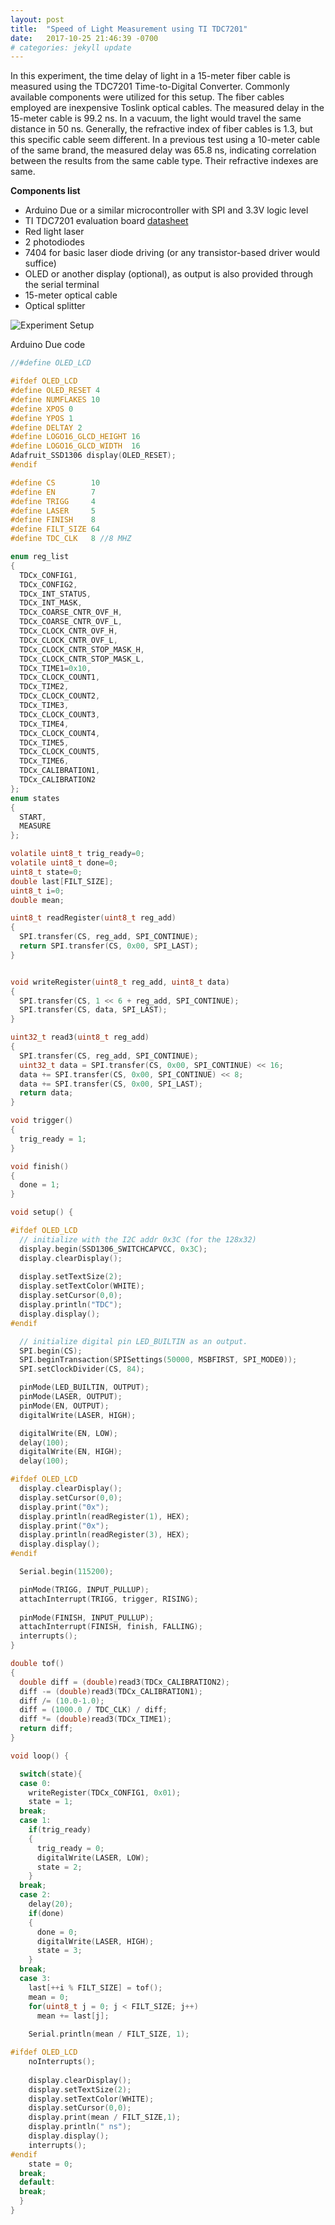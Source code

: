 ```yaml
---
layout: post
title:  "Speed of Light Measurement using TI TDC7201"
date:   2017-10-25 21:46:39 -0700
# categories: jekyll update
---
```

In this experiment, the time delay of light in a 15-meter fiber cable is measured using the TDC7201 Time-to-Digital Converter. Commonly available components were utilized for this setup. The fiber cables employed are inexpensive Toslink optical cables. The measured delay in the 15-meter cable is 99.2 ns. In a vacuum, the light would travel the same distance in 50 ns. Generally, the refractive index of fiber cables is 1.3, but this specific cable seem different. In a previous test using a 10-meter cable of the same brand, the measured delay was 65.8 ns, indicating correlation between the results from the same cable type. Their refractive indexes are same.

**Components list**
* Arduino Due or a similar microcontroller with SPI and 3.3V logic level
* TI TDC7201 evaluation board [datasheet](http://www.ti.com/lit/ds/snas686/snas686.pdf)
* Red light laser
* 2 photodiodes
* 7404 for basic laser diode driving (or any transistor-based driver would suffice)
* OLED or another display (optional), as output is also provided through the serial terminal
* 15-meter optical cable
* Optical splitter

![Experiment Setup](/assets/tdc7201_setup.png)

Arduino Due code

```c
//#define OLED_LCD

#ifdef OLED_LCD
#define OLED_RESET 4
#define NUMFLAKES 10
#define XPOS 0
#define YPOS 1
#define DELTAY 2
#define LOGO16_GLCD_HEIGHT 16 
#define LOGO16_GLCD_WIDTH  16 
Adafruit_SSD1306 display(OLED_RESET);
#endif

#define CS        10
#define EN        7
#define TRIGG     4
#define LASER     5
#define FINISH    8
#define FILT_SIZE 64
#define TDC_CLK   8 //8 MHZ

enum reg_list
{
  TDCx_CONFIG1,
  TDCx_CONFIG2,
  TDCx_INT_STATUS,
  TDCx_INT_MASK,
  TDCx_COARSE_CNTR_OVF_H,
  TDCx_COARSE_CNTR_OVF_L,
  TDCx_CLOCK_CNTR_OVF_H,
  TDCx_CLOCK_CNTR_OVF_L,
  TDCx_CLOCK_CNTR_STOP_MASK_H,
  TDCx_CLOCK_CNTR_STOP_MASK_L,
  TDCx_TIME1=0x10,
  TDCx_CLOCK_COUNT1,
  TDCx_TIME2,
  TDCx_CLOCK_COUNT2,
  TDCx_TIME3,
  TDCx_CLOCK_COUNT3,
  TDCx_TIME4,
  TDCx_CLOCK_COUNT4,
  TDCx_TIME5,
  TDCx_CLOCK_COUNT5,
  TDCx_TIME6,
  TDCx_CALIBRATION1,
  TDCx_CALIBRATION2
};
enum states
{
  START,
  MEASURE
};

volatile uint8_t trig_ready=0;
volatile uint8_t done=0;
uint8_t state=0;
double last[FILT_SIZE];
uint8_t i=0;
double mean;

uint8_t readRegister(uint8_t reg_add) 
{
  SPI.transfer(CS, reg_add, SPI_CONTINUE);
  return SPI.transfer(CS, 0x00, SPI_LAST);
}


void writeRegister(uint8_t reg_add, uint8_t data) 
{
  SPI.transfer(CS, 1 << 6 + reg_add, SPI_CONTINUE);
  SPI.transfer(CS, data, SPI_LAST);
}

uint32_t read3(uint8_t reg_add)
{
  SPI.transfer(CS, reg_add, SPI_CONTINUE);
  uint32_t data = SPI.transfer(CS, 0x00, SPI_CONTINUE) << 16;
  data += SPI.transfer(CS, 0x00, SPI_CONTINUE) << 8;
  data += SPI.transfer(CS, 0x00, SPI_LAST);
  return data;
}

void trigger()
{
  trig_ready = 1;
}

void finish()
{
  done = 1;
}

void setup() {

#ifdef OLED_LCD
  // initialize with the I2C addr 0x3C (for the 128x32)
  display.begin(SSD1306_SWITCHCAPVCC, 0x3C);  
  display.clearDisplay();
  
  display.setTextSize(2);
  display.setTextColor(WHITE);
  display.setCursor(0,0);
  display.println("TDC"); 
  display.display();
#endif

  // initialize digital pin LED_BUILTIN as an output.
  SPI.begin(CS);
  SPI.beginTransaction(SPISettings(50000, MSBFIRST, SPI_MODE0));
  SPI.setClockDivider(CS, 84);

  pinMode(LED_BUILTIN, OUTPUT);
  pinMode(LASER, OUTPUT);
  pinMode(EN, OUTPUT);
  digitalWrite(LASER, HIGH); 

  digitalWrite(EN, LOW); 
  delay(100); 
  digitalWrite(EN, HIGH); 
  delay(100);  

#ifdef OLED_LCD
  display.clearDisplay();
  display.setCursor(0,0);
  display.print("0x"); 
  display.println(readRegister(1), HEX);
  display.print("0x"); 
  display.println(readRegister(3), HEX);
  display.display();
#endif

  Serial.begin(115200);

  pinMode(TRIGG, INPUT_PULLUP);
  attachInterrupt(TRIGG, trigger, RISING);
  
  pinMode(FINISH, INPUT_PULLUP);
  attachInterrupt(FINISH, finish, FALLING);
  interrupts();
}

double tof()
{
  double diff = (double)read3(TDCx_CALIBRATION2);
  diff -= (double)read3(TDCx_CALIBRATION1);
  diff /= (10.0-1.0);
  diff = (1000.0 / TDC_CLK) / diff;
  diff *= (double)read3(TDCx_TIME1);
  return diff;
}

void loop() {

  switch(state){
  case 0:
    writeRegister(TDCx_CONFIG1, 0x01);
    state = 1;
  break;
  case 1:
    if(trig_ready)
    {
      trig_ready = 0;
      digitalWrite(LASER, LOW); 
      state = 2;
    }
  break;  
  case 2:
    delay(20);
    if(done)
    {
      done = 0;
      digitalWrite(LASER, HIGH); 
      state = 3; 
    }
  break;  
  case 3:
    last[++i % FILT_SIZE] = tof();
    mean = 0;
    for(uint8_t j = 0; j < FILT_SIZE; j++)
      mean += last[j];
    
    Serial.println(mean / FILT_SIZE, 1);

#ifdef OLED_LCD
    noInterrupts();
    
    display.clearDisplay();
    display.setTextSize(2);
    display.setTextColor(WHITE);
    display.setCursor(0,0);
    display.print(mean / FILT_SIZE,1); 
    display.println(" ns");
    display.display();
    interrupts();
#endif
    state = 0;
  break;
  default:
  break;
  } 
}
```